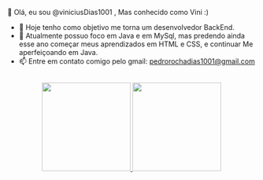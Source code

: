  👋 Olá, eu sou  @viniciusDias1001 , Mas conhecido como  Vini :)
 - 👀 Hoje tenho como objetivo me torna um desenvolvedor BackEnd.  
 - 🌱 Atualmente possuo foco em Java e em MySql, mas predendo ainda esse ano começar meus aprendizados em HTML e CSS, e continuar Me aperfeiçoando em Java.
 - 📫 Entre em contato comigo pelo gmail: pedrorochadias1001@gmail.com

## 

<div align="center">
  <a href="https://github.com/rafaballerini">
  <img height="180em" src="https://github-readme-stats.vercel.app/api?username=viniciusDias1001&show_icons=true&theme=dracula&include_all_commits=true&count_private=true"/>
  <img height="180em" src="https://github-readme-stats.vercel.app/api/top-langs/?username=viniciusDias1001&layout=compact&langs_count=7&theme=dark"/>
</div>
